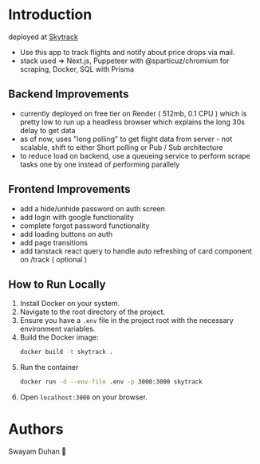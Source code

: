 # Introduction
deployed at [Skytrack](https://skytrack.onrender.com/)
- Use this app to track flights and notify about price drops via mail.
- stack used => Next.js, Puppeteer with @sparticuz/chromium for scraping, Docker, SQL with Prisma 

## Backend Improvements
- currently deployed on free tier on Render ( 512mb, 0.1 CPU ) which is pretty low to run up a headless browser which explains the long 30s delay to get data
- as of now, uses "long polling" to get flight data from server - not scalable, shift to either Short polling or Pub / Sub architecture
- to reduce load on backend, use a queueing service to perform scrape tasks one by one instead of performing parallely

## Frontend Improvements
- add a hide/unhide password on auth screen
- add login with google functionality
- complete forgot password functionality
- add loading buttons on auth
- add page transitions
- add tanstack react query to handle auto refreshing of card component on /track ( optional )


## How to Run Locally

1. Install Docker on your system.
2. Navigate to the root directory of the project.
3. Ensure you have a `.env` file in the project root with the necessary environment variables.
4. Build the Docker image:
   ```sh
   docker build -t skytrack .
   ```
5. Run the container
    ```sh
    docker run -d --env-file .env -p 3000:3000 skytrack
    ```
6. Open `localhost:3000` on your browser.  

  
# Authors
Swayam Duhan 🖤